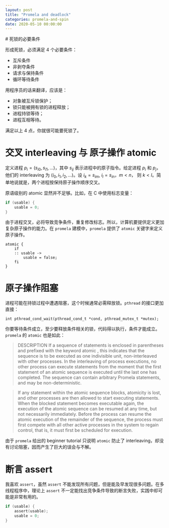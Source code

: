 ```yaml
---
layout: post
title: "Promela and deadlock"
categories: promela-and-spin
date: 2020-05-10 00:00:00
---
```


﻿# 死锁的必要条件

形成死锁，必须满足 4 个必要条件：

 - 互斥条件
 - 非剥夺条件
 - 请求与保持条件
 - 循环等待条件

用程序员的话来翻译，应该是：

 - 对象被互斥锁保护；
 - 锁只能被拥有锁的进程释放；
 - 进程持锁等待；
 - 进程互相等待。
 
满足以上 4 点，你就很可能要死锁了。

# 交叉 interleaving 与 原子操作 atomic
定义进程 $p_i = (s_{i0}, s_{i1}, \dots)$，其中 $s_{ij}$ 表示进程中的原子指令。给定进程 $p_i$ 和 $p_j$，他们的 interleaving 为 $(i_0, i_1, i_2, \dots)$。设 $i_k = s_{im}$, $i_l = s_{in}$，$m \lt n$， 则 $k \lt l$。简单地说就是，两个进程按保持原子操作顺序交叉。

原语级别的 atomic 显然并不足够。比如，在 C 中使用标志变量：
```C
if (usable) {
    usable = 0;
}
```
由于进程交叉，必将导致竞争条件，重复修改标志。所以，计算机要提供定义更加复杂原子操作的能力。在 `promela` 建模中，`promela` 提供了 `atomic` 关键字来定义原子操作。
```
atomic {
    if
    :: usable ->
        usable = false;
    fi
}
```

# 原子操作阻塞
进程可能在持锁过程中遭遇阻塞，这个时候通常必需释放锁。`pthread` 的接口更加直接：
```
int pthread_cond_wait(pthread_cond_t *cond, pthread_mutex_t *mutex);
```
你要等待条件成立，至少要释放条件相关的锁，代码得以执行，条件才能成立。`promela` 的 `atomic` 也是如此：
> DESCRIPTION
If a sequence of statements is enclosed in parentheses and prefixed with the keyword atomic , this indicates that the sequence is to be executed as one indivisible unit, non-interleaved with other processes. In the interleaving of process executions, no other process can execute statements from the moment that the first statement of an atomic sequence is executed until the last one has completed. The sequence can contain arbitrary Promela statements, and may be non-deterministic.

> If any statement within the atomic sequence blocks, atomicity is lost, and other processes are then allowed to start executing statements. When the blocked statement becomes executable again, the execution of the atomic sequence can be resumed at any time, but not necessarily immediately. Before the process can resume the atomic execution of the remainder of the sequence, the process must first compete with all other active processes in the system to regain control, that is, it must first be scheduled for execution. 

由于 `promela` 给出的 beginner tutorial 只说明 `atomic` 防止了 interleaving，却没有讨论阻塞，因而产生了巨大的误会与不解。

# 断言 assert
我喜欢 `assert`，虽然 `assert` 不能发现所有问题，但是能及早发现很多问题。在多线程程序中，理论上 `assert` 不一定能找出竞争条件导致的断言失败，实践中却可能是非常有用的。
```C
if (usable) {
    assert(usable);
    usable = 0;
}
```
